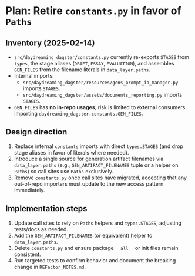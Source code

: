 # Plan: Retire `constants.py` in favor of `Paths`

## Inventory (2025-02-14)
- `src/daydreaming_dagster/constants.py` currently re-exports `STAGES` from `types`, the stage aliases (`DRAFT`, `ESSAY`, `EVALUATION`), and assembles `GEN_FILES` from the filename literals in `data_layer.paths`.
- Internal imports:
  - `src/daydreaming_dagster/resources/gens_prompt_io_manager.py` imports `STAGES`.
  - `src/daydreaming_dagster/assets/documents_reporting.py` imports `STAGES`.
- `GEN_FILES` has **no in-repo usages**; risk is limited to external consumers importing `daydreaming_dagster.constants.GEN_FILES`.

## Design direction
1. Replace internal `constants` imports with direct `types.STAGES` (and drop stage aliases in favor of literals where needed).
2. Introduce a single source for generation artifact filenames via `data_layer.paths` (e.g., `GEN_ARTIFACT_FILENAMES` tuple or a helper on `Paths`) so call sites use `Paths` exclusively.
3. Remove `constants.py` once call sites have migrated, accepting that any out-of-repo importers must update to the new access pattern immediately.

## Implementation steps
1. Update call sites to rely on `Paths` helpers and `types.STAGES`, adjusting tests/docs as needed.
2. Add the `GEN_ARTIFACT_FILENAMES` (or equivalent) helper to `data_layer.paths`.
3. Delete `constants.py` and ensure package `__all__` or init files remain consistent.
4. Run targeted tests to confirm behavior and document the breaking change in `REFactor_NOTES.md`.
